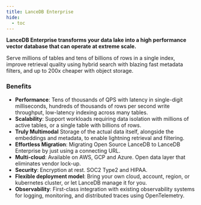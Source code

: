 ```yaml
---
title: LanceDB Enterprise
hide: 
  - toc
---
```


**LanceDB Enterprise transforms your data lake into a high performance vector database
that can operate at extreme scale.**

Serve millions of tables and tens of billions of rows in a single index,
improve retrieval quality using hybrid search with blazing fast metadata filters,
and up to 200x cheaper with object storage.

### Benefits

- **Performance**: Tens of thousands of QPS with latency in single-digit milliseconds,
  hundreds of thousands of rows per second write throughput, low-latency indexing across many tables.
- **Scalability**: Support workloads requiring data isolation with millions of active tables, or
  a single table with billions of rows.
- **Truly Multimodal** Storage of the actual data itself, alongside the embeddings and metadata, to
  enable lightning retrieval and filtering.
- **Effortless Migration**: Migrating Open Source LanceDB to LanceDB Enterprise
  by just using a connecting URL.
- **Multi-cloud**: Available on AWS, GCP and Azure. Open data layer that eliminates vendor lock-up.
- **Security**: Encryption at rest. SOC2 Type2 and HIPAA.
- **Flexible deployment model**: Bring your own cloud, account, region, or kubernetes cluster, or let LanceDB manage it for you.
- **Observability**: First-class integration with existing observability systems for logging, monitoring, and distributed traces using OpenTelemetry.
